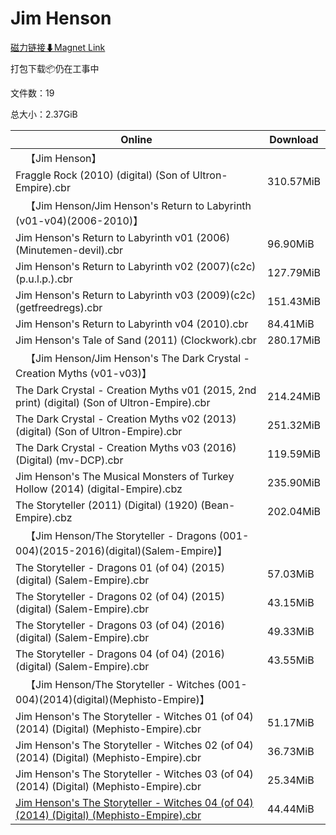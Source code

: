 # Jim Henson

[磁力链接⬇Magnet Link](magnet:?xt=urn:btih:7d3d4b8d6f479aac6db76c6c642544b9659bb9bd&dn=Jim%20Henson)

打包下载📦仍在工事中

文件数：19

总大小：2.37GiB

Online | Download
--- | ---
&emsp;【Jim Henson】 | 
Fraggle Rock (2010) (digital) (Son of Ultron-Empire).cbr | 310.57MiB
&emsp;【Jim Henson/Jim Henson's Return to Labyrinth (v01-v04)(2006-2010)】 | 
Jim Henson's Return to Labyrinth v01 (2006) (Minutemen-devil).cbr | 96.90MiB
Jim Henson's Return to Labyrinth v02 (2007)(c2c)(p.u.l.p.).cbr | 127.79MiB
Jim Henson's Return to Labyrinth v03 (2009)(c2c)(getfreedregs).cbr | 151.43MiB
Jim Henson's Return to Labyrinth v04 (2010).cbr | 84.41MiB
Jim Henson's Tale of Sand (2011) (Clockwork).cbr | 280.17MiB
&emsp;【Jim Henson/Jim Henson's The Dark Crystal - Creation Myths (v01-v03)】 | 
The Dark Crystal - Creation Myths v01 (2015, 2nd print) (digital) (Son of Ultron-Empire).cbr | 214.24MiB
The Dark Crystal - Creation Myths v02 (2013) (digital) (Son of Ultron-Empire).cbr | 251.32MiB
The Dark Crystal - Creation Myths v03 (2016) (Digital) (mv-DCP).cbr | 119.59MiB
Jim Henson's The Musical Monsters of Turkey Hollow (2014) (digital-Empire).cbz | 235.90MiB
The Storyteller (2011) (Digital) (1920) (Bean-Empire).cbz | 202.04MiB
&emsp;【Jim Henson/The Storyteller - Dragons (001-004)(2015-2016)(digital)(Salem-Empire)】 | 
The Storyteller - Dragons 01 (of 04) (2015) (digital) (Salem-Empire).cbr | 57.03MiB
The Storyteller - Dragons 02 (of 04) (2015) (digital) (Salem-Empire).cbr | 43.15MiB
The Storyteller - Dragons 03 (of 04) (2016) (digital) (Salem-Empire).cbr | 49.33MiB
The Storyteller - Dragons 04 (of 04) (2016) (digital) (Salem-Empire).cbr | 43.55MiB
&emsp;【Jim Henson/The Storyteller - Witches (001-004)(2014)(digital)(Mephisto-Empire)】 | 
Jim Henson's The Storyteller - Witches 01 (of 04) (2014) (Digital) (Mephisto-Empire).cbr | 51.17MiB
Jim Henson's The Storyteller - Witches 02 (of 04) (2014) (Digital) (Mephisto-Empire).cbr | 36.73MiB
Jim Henson's The Storyteller - Witches 03 (of 04) (2014) (Digital) (Mephisto-Empire).cbr | 25.34MiB
[Jim Henson's The Storyteller - Witches 04 (of 04) (2014) (Digital) (Mephisto-Empire).cbr](https://github.com/alicewish/markdown/blob/master/comic/Jim-Hensons-Storyteller-Witches-04-of-04-2014-Digital-Mephisto-Empire-cbr.md) | 44.44MiB
